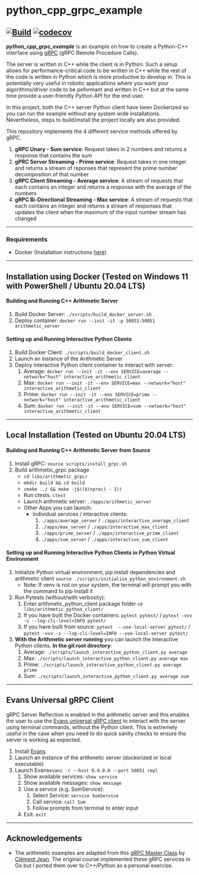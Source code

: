 # python_cpp_grpc_example

[![Build](https://github.com/tengfoonglam/python_cpp_grpc_example/actions/workflows/main.yml/badge.svg)](https://github.com/tengfoonglam/python_cpp_grpc_example/actions/workflows/main.yml)
[![codecov](https://codecov.io/gh/tengfoonglam/python_cpp_grpc_example/branch/main/graph/badge.svg?token=4C4ZTA1CKG)](https://codecov.io/gh/tengfoonglam/python_cpp_grpc_example)
---
 ***python_cpp_grpc_example*** is an example on how to create a Python-C++ interface using [gRPC](https://grpc.io/) (gRPC Remote Procedure Calls).

The server is written in C++ while the client is in Python. Such a setup allows for performance-critical code to be written in C++ while the rest of the code is written in Python which is more productive to develop in. This is potentially very useful in robotic applications where you want your algorithms/driver code to be peformant and written in C++ but at the same time provide a user-friendly Python API for the end user.

In this project, both the C++ server Python client have been Dockerized so you can run the example without any system wide installations. Nevertheless, steps to build/install the project locally are also provided.

This repository implements the 4 different service methods offered by gRPC.
 1. **gRPC Unary - Sum service**: Request takes in 2 numbers and returns a response that contains the sum
 2. **gPRC Server Streaming - Prime service**: Request takes in one integer and returns a stream of reponses that represent the prime number decomposition of that number
 3. **gRPC Client Streaming - Average service**: A stream of requests that each contains an integer and returns a response with the average of the numbers
 4. **gRPC Bi-Directional Streaming - Max service**: A stream of requests that each contains an integer and returns a stream of responses that updates the client when the maximum of the input number stream has changed

---

### Requirements
 * Docker (Installation instructions [here](https://docs.docker.com/engine/install/ubuntu/))

---

## Installation using Docker (Tested on Windows 11 with PowerShell / Ubuntu 20.04 LTS)

#### Building and Running C++ Arithmetic Server

 1. Build Docker Server: ```./scripts/build_docker_server.sh```
 2. Deploy container: ```docker run --init -it -p 50051:50051 arithmetic_server```

#### Setting up and Running Interactive Python Clients
 1. Build Docker Client: ```./scripts/build_docker_client.sh```
 2. Launch an instance of the Arithmetic Server
 3. Deploy interactive Python client container to interact with server:
      1. Average: ```docker run --init -it --env SERVICE=average --network="host" interactive_arithmetic_client```
      2. Max: ```docker run --init -it --env SERVICE=max --network="host" interactive_arithmetic_client```
      3. Prime: ```docker run --init -it --env SERVICE=prime --network="host" interactive_arithmetic_client```
      4. Sum: ```docker run --init -it --env SERVICE=sum --network="host" interactive_arithmetic_client```

---

## Local Installation (Tested on Ubuntu 20.04 LTS)

#### Building and Running C++ Arithmetic Server from Source

1. Install gRPC: ```source scripts/install_grpc.sh```
2. Build arithmetic_grpc package
   - ```cd libs/arithmetic_grpc/```
   - ```mkdir build && cd build```
   - ```cmake ../ && make -j$(($(nproc) - 1))```
   - Run ctests: ```ctest```
   - Launch arithmetic server: ```./apps/arithmetic_server```
   - Other Apps you can launch:
     - Individual services / interactive clients:
        1. ```./apps/average_server``` / ```./apps/interactive_average_client```
        2. ```./apps/max_server``` / ```./apps/interactive_max_client```
        3. ```./apps/prime_server``` / ```./apps/interactive_prime_client```
        4. ```./apps/sum_server``` / ```./apps/interactive_sum_client```

#### Setting up and Running Interactive Python Clients in Python Virtual Environment

1. Initialize Python virtual environment, pip install dependencies and arithmetic client ```source ./scripts/initialise_python_environment.sh```
   * Note: If venv is not on your system, the terminal will prompt you with the command to pip install it
3. Run Pytests (without/with verbosity):
   1. Enter arithmetic_python_client package folder ```cd libs/arithmetic_python_client/```
   2. If you have built the Docker containers: ```pytest pytest/``` / ```pytest -vvv -s --log-cli-level=INFO pytest/```
   3. If you have built from source: ```pytest  --use-local-server pytest/``` / ```pytest -vvv -s --log-cli-level=INFO --use-local-server pytest/```
4. **With the Arithmetic server running** you can launch the interactive Python clients. **In the git root directory**:
   1. Average: ```./scripts/launch_interactive_python_client.py average```
   2. Max: ```./scripts/launch_interactive_python_client.py average max```
   3. Prime: ```./scripts/launch_interactive_python_client.py average prime```
   4. Sum: ```./scripts/launch_interactive_python_client.py average sum```

---

## Evans Universal gRPC Client

gRPC Server Reflection is enabled in the arithmetic server and this enables the user to use the [Evans universal gRPC client](https://github.com/ktr0731/evans) to interact with the server using terminal commands, without the Python client. This is extremely useful in the case when you need to do quick sanity checks to ensure the server is working as expected.

1. Install [Evans](https://github.com/ktr0731/evans)
2. Launch an instance of the arithmetic server (dockerized or local executable)
3. Launch Evans```evans -r --host 0.0.0.0 --port 50051 repl```
   1. Show available services: ```show service```
   2. Show available messages: ```show message```
   3. Use a service (e.g. SumService):
      1. Select Service: ```service SumService```
      2. Call service: ```call Sum```
      3. Follow prompts from terminal to enter input
   4. Exit: ```exit```

---

## Acknowledgements

 * The arithmetic examples are adapted from this [gRPC Master Class](https://www.udemy.com/course/grpc-golang/) by [Clément Jean](https://www.udemy.com/course/grpc-golang/#instructor-1). The original course implemented these gRPC services in Go but I ported them over to C++/Python as a personal exercise.
